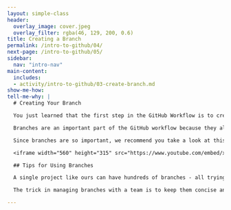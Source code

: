 ```yaml
---
layout: simple-class
header:
  overlay_image: cover.jpeg
  overlay_filter: rgba(46, 129, 200, 0.6)
title: Creating a Branch
permalink: /intro-to-github/04/
next-page: /intro-to-github/05/
sidebar:
  nav: "intro-nav"
main-content:
  includes:
  - activity/intro-to-github/03-create-branch.md
show-me-how:
tell-me-why: |
  # Creating Your Branch

  You just learned that the first step in the GitHub Workflow is to create a branch.

  Branches are an important part of the GitHub workflow because they allow us to separate our work from the `master` branch. In other words, everyone's pins that are already shown on the map will be safe while you learn how to add yours.

  Since branches are so important, we recommend you take a look at this video to learn more:

  <iframe width="560" height="315" src="https://www.youtube.com/embed/xgQmu81G1yY" frameborder="0" allowfullscreen></iframe>

  ## Tips for Using Branches

  A single project like ours can have hundreds of branches - all trying out new features or alternate approaches to the same feature.

  The trick in managing branches with a team is to keep them concise and short lived. In other words, a single branch should represent a single new feature or bug fix. And, while GitHub doesn't limit the number of branches you can have, it makes things a lot less confusing when you only keep them active for a few days and delete them after they have been merged (we will discuss merging a little later).

---
```

